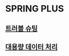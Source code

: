 # SPRING PLUS

## [트러블 슈팅](https://seunghyun937.notion.site/1e8c72e4644580a0970cc050b93a36e9?pvs=4)

## [대용량 데이터 처리](https://seunghyun937.notion.site/Lv3-13-1e7c72e46445802993a5c9e7c049f7e5?pvs=4)